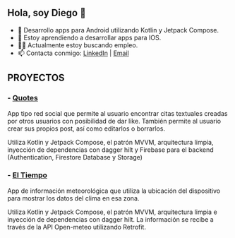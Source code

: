 ## Hola, soy Diego 👋

- 📲 Desarrollo apps para Android utilizando Kotlin y Jetpack Compose.
- 📖 Estoy aprendiendo a desarrollar apps para IOS.
- 👨‍💻 Actualmente estoy buscando empleo.
- 📫 Contacta conmigo: [LinkedIn](https://www.linkedin.com/in/diego-rodriguez-barcala-6b7b92245/) | [Email](mailto:diegorodriguezbarcala@gmail.com)


## PROYECTOS
### - [Quotes](https://github.com/DiegoRodriguez3D/Quotes#readme)
  <p>App tipo red social que permite al usuario encontrar citas textuales creadas por otros usuarios con posibilidad de dar like. También permite al usuario crear sus propios post, así como editarlos o borrarlos. </p>
  
  <p>Utiliza Kotlin y Jetpack Compose, el patrón MVVM, arquitectura limpia, inyección de dependencias con dagger hilt y Firebase para el backend (Authentication, Firestore Database y Storage)</p>


  
### - [El Tiempo](https://github.com/DiegoRodriguez3D/AppTiempo#readme)
  <p>App de información meteorológica que utiliza la ubicación del dispositivo para mostrar los datos del clima en esa zona.</p>
  
  <p>Utiliza Kotlin y Jetpack Compose, el patrón MVVM, arquitectura limpia e inyección de dependencias con dagger hilt. La información se recibe a través de la API Open-meteo utilizando Retrofit.</p>
 
